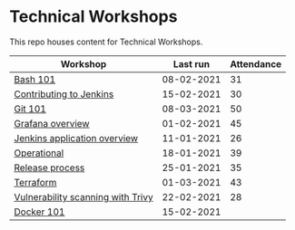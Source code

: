 # Technical Workshops

This repo houses content for Technical Workshops.

| Workshop                                                                                                                       | Last run   | Attendance |
| ------------------------------------------------------------------------------------------------------------------------------ | ---------- | ---------- |
| [Bash 101](https://github.com/benmatselby/technical-workshops/tree/main/bash-101)                                              | 08-02-2021 | 31         |
| [Contributing to Jenkins](https://github.com/benmatselby/technical-workshops/tree/main/contributing-to-jenkins)                | 15-02-2021 | 30         |
| [Git 101](https://github.com/benmatselby/technical-workshops/tree/main/git-101)                                                | 08-03-2021 | 50         |
| [Grafana overview](https://github.com/benmatselby/technical-workshops/tree/main/grafana-overview)                              | 01-02-2021 | 45         |
| [Jenkins application overview](https://github.com/benmatselby/technical-workshops/tree/main/jenkins-application-overview)      | 11-01-2021 | 26         |
| [Operational](https://github.com/benmatselby/technical-workshops/tree/main/operational)                                        | 18-01-2021 | 39         |
| [Release process](https://github.com/benmatselby/technical-workshops/tree/main/release-process)                                | 25-01-2021 | 35         |
| [Terraform](https://github.com/benmatselby/technical-workshops/tree/main/terraform)                                            | 01-03-2021 | 43         |
| [Vulnerability scanning with Trivy](https://github.com/benmatselby/technical-workshops/tree/main/vulverability-scanning-trivy) | 22-02-2021 | 28         |
| [Docker 101](https://github.com/benmatselby/technical-workshops/tree/main/docker-101)                                          | 15-02-2021 |            |
